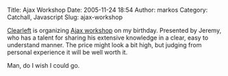 Title: Ajax Workshop
Date: 2005-11-24 18:54
Author: markos
Category: Catchall, Javascript
Slug: ajax-workshop

[Clearleft](http://www.clearleft.com/) is organizing [Ajax
workshop](http://www.clearleft.com/training/ajax.php) on my birthday.
Presented by Jeremy, who has a talent for sharing his extensive
knowledge in a clear, easy to understand manner. The price might look a
bit high, but judging from personal experience it will be well worth it.

Man, do I wish I could go.

